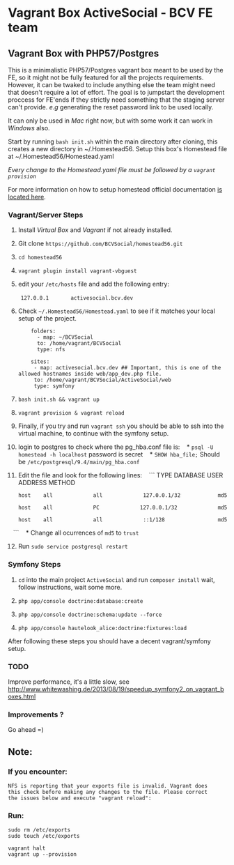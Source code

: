 # Vagrant Box ActiveSocial - BCV FE team

## Vagrant Box with PHP57/Postgres

This is a minimalistic PHP57/Postgres vagrant box meant to be used by the FE, so it might not be fully featured for all the projects requirements. However, it can be twaked to include anything else the team might need that doesn't require a lot of effort. The goal is to jumpstart the development proccess for FE'ends if they strictly need something that the staging server can't provide. *e.g* generating the reset password link to be used locally.

It can only be used in *Mac* right now, but with some work it can work in *Windows* also.

Start by running `bash init.sh` within the main directory after cloning, this creates a new directory in ~/.Homestead56. Setup this box's Homestead file at ~/.Homestead56/Homestead.yaml

*Every change to the Homestead.yaml file must be followed by a `vagrant provision`*

For more information on how to setup homestead official documentation [is located here](https://laravel.com/docs/5.3/homestead).

### Vagrant/Server Steps

1. Install *Virtual Box* and *Vagrant* if not already installed.

2. Git clone `https://github.com/BCVSocial/homestead56.git`

3. `cd homestead56`

4. `vagrant plugin install vagrant-vbguest`

5. edit your `/etc/hosts` file and add the following entry: 

   ```   
       127.0.0.1       activesocial.bcv.dev
   ``` 

6. Check `~/.Homestead56/Homestead.yaml` to see if it matches your local setup of the project.

   ```
       folders:
         - map: ~/BCVSocial
         to: /home/vagrant/BCVSocial
         type: nfs

       sites:
        - map: activesocial.bcv.dev ## Important, this is one of the allowed hostnames inside web/app_dev.php file.
        to: /home/vagrant/BCVSocial/ActiveSocial/web
        type: symfony
   ```

7. `bash init.sh && vagrant up`

8. `vagrant provision & vagrant reload`

9. Finally, if you try and run `vagrant ssh` you should be able to ssh into the virtual machine, to continue with the symfony setup.

10. login to postgres to check where the pg_hba.conf file is:
    * `psql -U homestead -h localhost` password is secret
    * `SHOW hba_file;` Should be `/etc/postgresql/9.4/main/pg_hba.conf`
    
11. Edit the file and look for the following lines: 
    ```
        TYPE  DATABASE        USER            ADDRESS                 METHOD

        host    all             all             127.0.0.1/32            md5

        host    all             PC             127.0.0.1/32             md5

        host    all             all             ::1/128                 md5
    ```
    * Change all ocurrences of `md5` to `trust`
    
 12. Run `sudo service postgresql restart`  
    
### Symfony Steps

1. `cd` into the main project `ActiveSocial` and run `composer install` wait, follow instructions, wait some more.

2. `php app/console doctrine:database:create`

3. `php app/console doctrine:schema:update --force`

4. `php app/console hautelook_alice:doctrine:fixtures:load` 


After following these steps you should have a decent vagrant/symfony setup.

### TODO

Improve performance, it's a little slow, see http://www.whitewashing.de/2013/08/19/speedup_symfony2_on_vagrant_boxes.html

### Improvements ? 

Go ahead =)

## Note: 

### If you encounter: 

```
NFS is reporting that your exports file is invalid. Vagrant does
this check before making any changes to the file. Please correct
the issues below and execute "vagrant reload":
```

### Run: 
```
sudo rm /etc/exports
sudo touch /etc/exports

vagrant halt
vagrant up --provision
```
